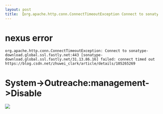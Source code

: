 ```yaml
---
layout: post
title: 【org.apache.http.conn.ConnectTimeoutException Connect to sonatype-download.global.ssl.fastly.net】
---
```


# nexus error
```
org.apache.http.conn.ConnectTimeoutException: Connect to sonatype-download.global.ssl.fastly.net:443 [sonatype-download.global.ssl.fastly.net/31.13.86.16] failed: connect timed out
https://blog.csdn.net/zhuwei_clark/article/details/105265269
```

# System->Outreache:management->Disable
![](https://img-blog.csdnimg.cn/20200402111501924.png?x-oss-process=image/watermark,type_ZmFuZ3poZW5naGVpdGk,shadow_10,text_aHR0cHM6Ly9ibG9nLmNzZG4ubmV0L3podXdlaV9jbGFyaw==,size_16,color_FFFFFF,t_70)


